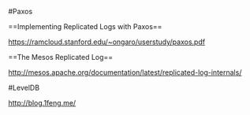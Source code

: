 #Paxos

==Implementing Replicated Logs with Paxos==

https://ramcloud.stanford.edu/~ongaro/userstudy/paxos.pdf

==The Mesos Replicated Log==

http://mesos.apache.org/documentation/latest/replicated-log-internals/

#LevelDB

http://blog.1feng.me/

